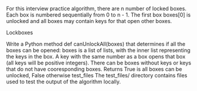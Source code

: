 For this interview practice algorithm, there are n number of locked boxes. Each box is numbered sequentially from 0 to n - 1. The first box boxes[0] is unlocked and all boxes may contain keys for that open other boxes.

Lockboxes

Write a Python method def canUnlockAll(boxes) that determines if all the boxes can be opened:
boxes is a list of lists, with the inner list representing the keys in the box.
A key with the same number as a box opens that box (all keys will be positive integers).
There can be boxes without keys or keys that do not have cooresponding boxes.
Returns True is all boxes can be unlocked, False otherwise
test_files
The test_files/ directory contains files used to test the output of the algorithm locally.
